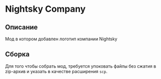 # Nightsky Company #

## Описание ##

Мод в котором добавлен логотип компании Nightsky

## Сборка ##

Для того чтобы собрать мод, требуется упоковать файлы без сжатия в zip-архив и указать в качестве расширения `scp`.
